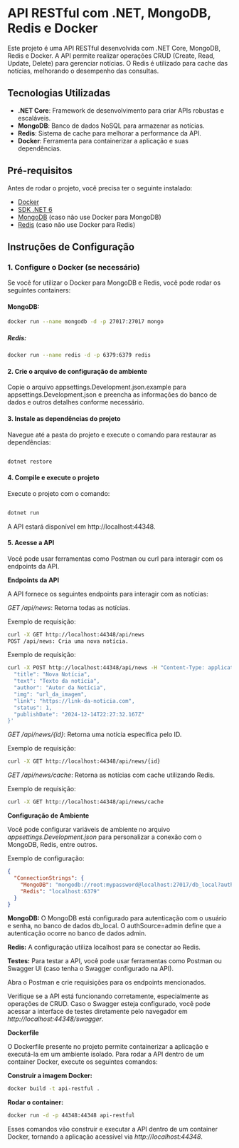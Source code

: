 # API RESTful com .NET, MongoDB, Redis e Docker

Este projeto é uma API RESTful desenvolvida com .NET Core, MongoDB, Redis e Docker. A API permite realizar operações CRUD (Create, Read, Update, Delete) para gerenciar notícias. O Redis é utilizado para cache das notícias, melhorando o desempenho das consultas.

## Tecnologias Utilizadas

- **.NET Core**: Framework de desenvolvimento para criar APIs robustas e escaláveis.
- **MongoDB**: Banco de dados NoSQL para armazenar as notícias.
- **Redis**: Sistema de cache para melhorar a performance da API.
- **Docker**: Ferramenta para containerizar a aplicação e suas dependências.

## Pré-requisitos

Antes de rodar o projeto, você precisa ter o seguinte instalado:

- [Docker](https://www.docker.com/products/docker-desktop)
- [SDK .NET 6](https://dotnet.microsoft.com/download)
- [MongoDB](https://www.mongodb.com/try/download/community) (caso não use Docker para MongoDB)
- [Redis](https://redis.io/download) (caso não use Docker para Redis)

## Instruções de Configuração

### 1. Configure o Docker (se necessário)

Se você for utilizar o Docker para MongoDB e Redis, você pode rodar os seguintes containers:

#### MongoDB:

```bash
docker run --name mongodb -d -p 27017:27017 mongo
```

##### Redis:
```bash
docker run --name redis -d -p 6379:6379 redis
```

#### 2. Crie o arquivo de configuração de ambiente
Copie o arquivo appsettings.Development.json.example para appsettings.Development.json e preencha as informações do banco de dados e outros detalhes conforme necessário.

#### 3. Instale as dependências do projeto
Navegue até a pasta do projeto e execute o comando para restaurar as dependências:

```bash

dotnet restore
```
#### 4. Compile e execute o projeto

Execute o projeto com o comando:

```bash

dotnet run
```
A API estará disponível em http://localhost:44348.

#### 5. Acesse a API

Você pode usar ferramentas como Postman ou curl para interagir com os endpoints da API.

**Endpoints da API**

A API fornece os seguintes endpoints para interagir com as notícias:

_GET /api/news_: Retorna todas as notícias.

Exemplo de requisição:

```bash
curl -X GET http://localhost:44348/api/news
POST /api/news: Cria uma nova notícia.
```

Exemplo de requisição:

```bash
curl -X POST http://localhost:44348/api/news -H "Content-Type: application/json" -d '{
  "title": "Nova Notícia",
  "text": "Texto da notícia",
  "author": "Autor da Notícia",
  "img": "url_da_imagem",
  "link": "https://link-da-noticia.com",
  "status": 1,
  "publishDate": "2024-12-14T22:27:32.167Z"
}'
```
_GET /api/news/{id}_: Retorna uma notícia específica pelo ID.

Exemplo de requisição:

```bash
curl -X GET http://localhost:44348/api/news/{id}
```
_GET /api/news/cache_: Retorna as notícias com cache utilizando Redis.

Exemplo de requisição:

```bash
curl -X GET http://localhost:44348/api/news/cache
```

**Configuração de Ambiente**

Você pode configurar variáveis de ambiente no arquivo _appsettings.Development.json_ para personalizar a conexão com o MongoDB, Redis, entre outros.

Exemplo de configuração:
```json
{
  "ConnectionStrings": {
    "MongoDB": "mongodb://root:mypassword@localhost:27017/db_local?authSource=admin",
    "Redis": "localhost:6379"
  }
}
```

**MongoDB:** O MongoDB está configurado para autenticação com o usuário e senha, no banco de dados db_local. O authSource=admin define que a autenticação ocorre no banco de dados admin.

**Redis:** A configuração utiliza localhost para se conectar ao Redis.

**Testes:**
Para testar a API, você pode usar ferramentas como Postman ou Swagger UI (caso tenha o Swagger configurado na API).

Abra o Postman e crie requisições para os endpoints mencionados.

Verifique se a API está funcionando corretamente, especialmente as operações de CRUD.
Caso o Swagger esteja configurado, você pode acessar a interface de testes diretamente pelo navegador em _http://localhost:44348/swagger_.

**Dockerfile**

O Dockerfile presente no projeto permite containerizar a aplicação e executá-la em um ambiente isolado. Para rodar a API dentro de um container Docker, execute os seguintes comandos:


**Construir a imagem Docker:**

```bash
docker build -t api-restful .
```
**Rodar o container:**

```bash
docker run -d -p 44348:44348 api-restful
```
Esses comandos vão construir e executar a API dentro de um container Docker, tornando a aplicação acessível via _http://localhost:44348_.

